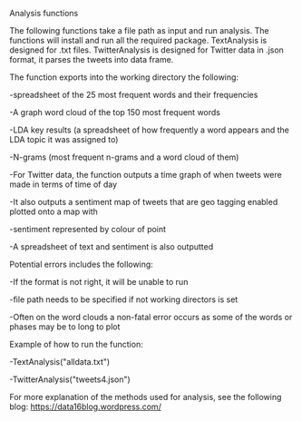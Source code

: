 Analysis functions


The following functions take a file path as input and run analysis.
The functions will install and run all the required package.
TextAnalysis is designed for .txt files.
TwitterAnalysis is designed for Twitter data in .json format, it parses the tweets into data frame.  


The function exports into the working directory the following:

-spreadsheet of the 25 most frequent words and their frequencies

-A graph word cloud of the top 150 most frequent words

-LDA key results (a spreadsheet of how frequently a word appears and the LDA topic it was assigned to)

-N-grams (most frequent n-grams and a word cloud of them)

-For Twitter data, the function outputs a time graph of when tweets were made in terms of time of day

-It also outputs a sentiment map of tweets that are geo tagging enabled plotted onto a map with 

-sentiment represented by colour of point

-A spreadsheet of text and sentiment is also outputted 


Potential errors includes the following:

-If the format is not right, it will be unable to run

-file path needs to be specified if not working directors is set

-Often on the word clouds a non-fatal error occurs as some of the words or phases may be to long to plot


Example of how to run the function:

-TextAnalysis("alldata.txt")

-TwitterAnalysis("tweets4.json")


For more explanation of the methods used for analysis, see the following blog: https://data16blog.wordpress.com/
